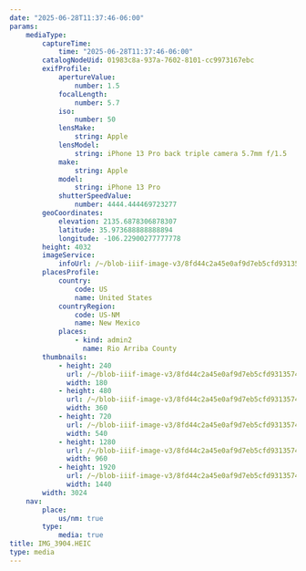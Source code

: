 ```yaml
---
date: "2025-06-28T11:37:46-06:00"
params:
    mediaType:
        captureTime:
            time: "2025-06-28T11:37:46-06:00"
        catalogNodeUid: 01983c8a-937a-7602-8101-cc9973167ebc
        exifProfile:
            apertureValue:
                number: 1.5
            focalLength:
                number: 5.7
            iso:
                number: 50
            lensMake:
                string: Apple
            lensModel:
                string: iPhone 13 Pro back triple camera 5.7mm f/1.5
            make:
                string: Apple
            model:
                string: iPhone 13 Pro
            shutterSpeedValue:
                number: 4444.444469723277
        geoCoordinates:
            elevation: 2135.6878306878307
            latitude: 35.973688888888894
            longitude: -106.22900277777778
        height: 4032
        imageService:
            infoUrl: /~/blob-iiif-image-v3/8fd44c2a45e0af9d7eb5cfd93135744ea80cea71abcb445981edaac1b18d0d30/info.json
        placesProfile:
            country:
                code: US
                name: United States
            countryRegion:
                code: US-NM
                name: New Mexico
            places:
                - kind: admin2
                  name: Rio Arriba County
        thumbnails:
            - height: 240
              url: /~/blob-iiif-image-v3/8fd44c2a45e0af9d7eb5cfd93135744ea80cea71abcb445981edaac1b18d0d30/full/180%2C240/0/default.jpg
              width: 180
            - height: 480
              url: /~/blob-iiif-image-v3/8fd44c2a45e0af9d7eb5cfd93135744ea80cea71abcb445981edaac1b18d0d30/full/360%2C480/0/default.jpg
              width: 360
            - height: 720
              url: /~/blob-iiif-image-v3/8fd44c2a45e0af9d7eb5cfd93135744ea80cea71abcb445981edaac1b18d0d30/full/540%2C720/0/default.jpg
              width: 540
            - height: 1280
              url: /~/blob-iiif-image-v3/8fd44c2a45e0af9d7eb5cfd93135744ea80cea71abcb445981edaac1b18d0d30/full/960%2C1280/0/default.jpg
              width: 960
            - height: 1920
              url: /~/blob-iiif-image-v3/8fd44c2a45e0af9d7eb5cfd93135744ea80cea71abcb445981edaac1b18d0d30/full/1440%2C1920/0/default.jpg
              width: 1440
        width: 3024
    nav:
        place:
            us/nm: true
        type:
            media: true
title: IMG_3904.HEIC
type: media
---
```

